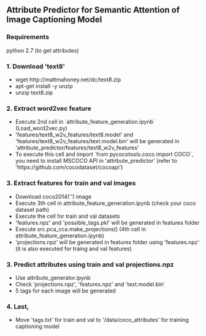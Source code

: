 <h2> Attribute Predictor for Semantic Attention of Image Captioning Model</h2>

<h3> Requirements </h3>
python 2.7 (to get attributes) <br>

<h3> 1. Download 'text8' </h3>
<ul>
<li> wget http://mattmahoney.net/dc/text8.zip
<li> apt-get install -y unzip
<li> unzip text8.zip
</ul>


<h3> 2. Extract word2vec feature </h3>
<ul> 
<li> Execute 2nd cell in `attribute_feature_generation.ipynb` (Load_word2vec.py)
<li> 'features/text8_w2v_features/text8.model' and 'features/text8_w2v_features/text.model.bin' will be generated in 'attribute_predictor/features/text8_w2v_features'
<li> To execute this cell and import `from pycocotools.coco import COCO`, you need to install MSCOCO API in 'attribute_predictor' (refer to 'https://github.com/cocodataset/cocoapi')
</ul>

<h3> 3. Extract features for train and val images </h3>
<ul> 
<li> Download coco2014('') image 
<li> Execute 3th cell in attribute_feature_generation.ipynb (check your coco dataset path) 
<li> Execute the cell for train and val datasets
<li> 'features.npz' and 'possible_tags.pkl' will be generated in features folder
<li> Execute src.pca_cca.make_projections() (4th cell in attribute_feature_generation.ipynb)
<li> 'projections.npz' will be generated in features folder using 'features.npz' (it is also executed for traing and val features)
</ul>

<h3> 3. Predict attributes using train and val projections.npz </h3>
<ul> 
<li> Use attribute_generator.ipynb 
<li> Check 'projections.npz', 'features.npz' and 'text.model.bin'
<li> 5 tags for each image will be generated
</ul>

<h3> 4. Last, </h3>
<ul> 
<li> Move 'tags.txt' for train and val to '/data/coco_attributes' for training captioning model
</ul>